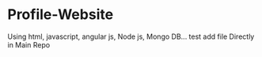 # Profile-Website
Using html, javascript, angular js, Node js, Mongo DB...
test
add file
Directly in Main Repo
